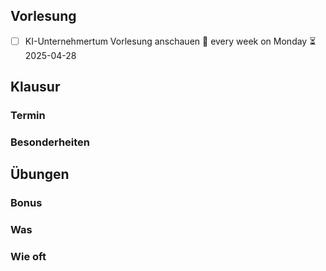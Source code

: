 ## Vorlesung
- [ ] KI-Unternehmertum Vorlesung anschauen 🔁 every week on Monday ⏳ 2025-04-28
## Klausur
### Termin

### Besonderheiten
## Übungen
### Bonus

### Was

### Wie oft